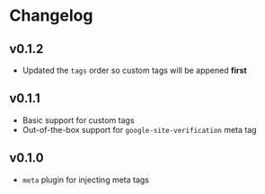 # Changelog

## v0.1.2

- Updated the `tags` order so custom tags will be appened **first**

## v0.1.1

- Basic support for custom tags
- Out-of-the-box support for `google-site-verification` meta tag

## v0.1.0

- `meta` plugin for injecting meta tags
